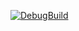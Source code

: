 [![DebugBuild](https://github.com/nakagawa-rikuto/Engine/actions/workflows/DebugBuild.yml/badge.svg)](https://github.com/nakagawa-rikuto/Engine/actions/workflows/DebugBuild.yml)
